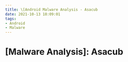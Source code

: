 ```yaml
---
title: \[Android Malware Analysis - Asacub
date: 2021-10-13 18:09:01
tags:
- Android
- Malware
---
```


# [Malware Analysis]: Asacub
